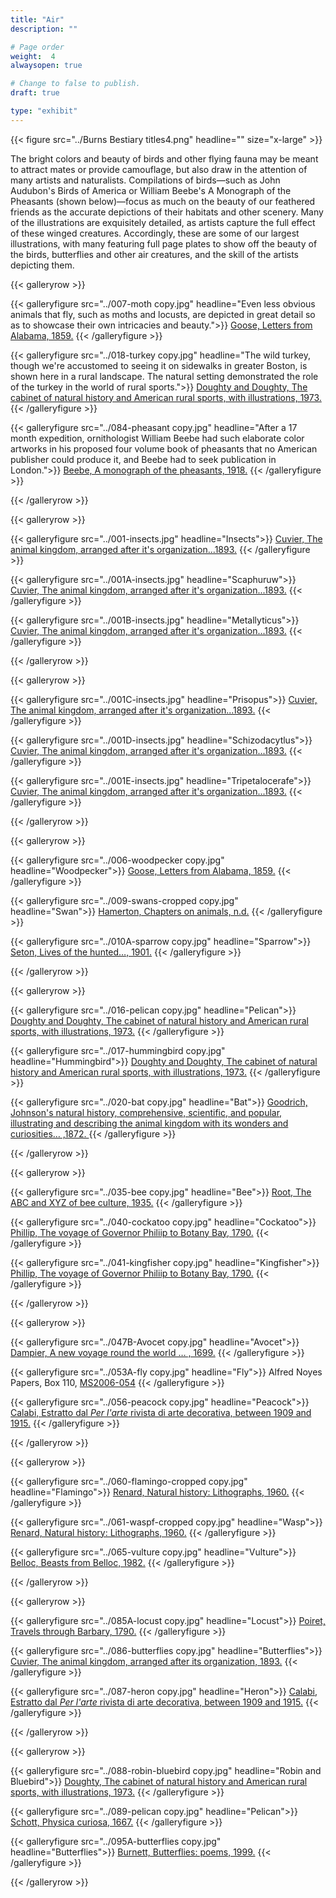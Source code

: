 ```yaml
---
title: "Air"
description: ""

# Page order
weight:  4
alwaysopen: true

# Change to false to publish.
draft: true

type: "exhibit"
---
```


{{< figure src="../Burns Bestiary titles4.png" headline="" size="x-large" >}}

The bright colors and beauty of birds and other flying fauna may be meant to attract mates or provide camouflage, but also draw in the attention of many artists and naturalists. Compilations of birds—such as John Audubon's Birds of America  or William Beebe's A Monograph of  the Pheasants (shown below)—focus as much on the beauty of our feathered friends as the accurate depictions of their habitats and other scenery. Many of the illustrations are exquisitely detailed, as artists capture the full effect of these winged creatures. Accordingly, these are some of our largest illustrations, with many featuring full page plates to show off the beauty of the birds, butterflies and other air creatures, and the skill of the artists depicting them. 


{{< galleryrow >}}

{{< galleryfigure src="../007-moth copy.jpg"
           headline="Even less obvious animals that fly, such as moths and locusts, are depicted in great detail so as to showcase their own intricacies and beauty.">}} [Goose, Letters from Alabama, 1859.](https://bc-primo.hosted.exlibrisgroup.com/permalink/f/l6ucgu/ALMA-BC21379302590001021)
{{< /galleryfigure >}}

{{< galleryfigure src="../018-turkey copy.jpg"
           headline="The wild turkey, though we're accustomed to seeing it on sidewalks in greater Boston, is shown here in a rural landscape. The natural setting demonstrated the role of the turkey in the world of rural sports.">}} [Doughty and Doughty, The cabinet of natural history and American rural sports, with illustrations, 1973. ](https://bc-primo.hosted.exlibrisgroup.com/permalink/f/l6ucgu/ALMA-BC21478957610001021)
{{< /galleryfigure >}}

{{< galleryfigure src="../084-pheasant copy.jpg"
           headline="After a 17 month expedition, ornithologist William Beebe had such elaborate color artworks in his proposed four volume book of pheasants that no American publisher could produce it, and Beebe had to seek publication in London.">}} [Beebe, A monograph of the pheasants, 1918.](https://bc-primo.hosted.exlibrisgroup.com/permalink/f/l6ucgu/ALMA-BC21478957610001021)
{{< /galleryfigure >}}

{{< /galleryrow >}}

{{< galleryrow >}}

{{< galleryfigure src="../001-insects.jpg"
           headline="Insects">}} [Cuvier, The animal kingdom, arranged after it's organization...1893.](https://bc-primo.hosted.exlibrisgroup.com/permalink/f/l6ucgu/ALMA-BC21321590080001021)
{{< /galleryfigure >}}

{{< galleryfigure src="../001A-insects.jpg"
           headline="Scaphuruw">}} [Cuvier, The animal kingdom, arranged after it's organization...1893.](https://bc-primo.hosted.exlibrisgroup.com/permalink/f/l6ucgu/ALMA-BC21321590080001021)
{{< /galleryfigure >}}

{{< galleryfigure src="../001B-insects.jpg"
           headline="Metallyticus">}} [Cuvier, The animal kingdom, arranged after it's organization...1893.](https://bc-primo.hosted.exlibrisgroup.com/permalink/f/l6ucgu/ALMA-BC21321590080001021)
{{< /galleryfigure >}}

{{< /galleryrow >}}

{{< galleryrow >}}

{{< galleryfigure src="../001C-insects.jpg"
           headline="Prisopus">}} [Cuvier, The animal kingdom, arranged after it's organization...1893.](https://bc-primo.hosted.exlibrisgroup.com/permalink/f/l6ucgu/ALMA-BC21321590080001021)
{{< /galleryfigure >}}

{{< galleryfigure src="../001D-insects.jpg"
           headline="Schizodacytlus">}} [Cuvier, The animal kingdom, arranged after it's organization...1893.](https://bc-primo.hosted.exlibrisgroup.com/permalink/f/l6ucgu/ALMA-BC21321590080001021)
{{< /galleryfigure >}}

{{< galleryfigure src="../001E-insects.jpg"
           headline="Tripetalocerafe">}} [Cuvier, The animal kingdom, arranged after it's organization...1893.](https://bc-primo.hosted.exlibrisgroup.com/permalink/f/l6ucgu/ALMA-BC21321590080001021)
{{< /galleryfigure >}}

{{< /galleryrow >}}

{{< galleryrow >}}

{{< galleryfigure src="../006-woodpecker copy.jpg"
           headline="Woodpecker">}} [Goose, Letters from Alabama, 1859.](https://bc-primo.hosted.exlibrisgroup.com/permalink/f/l6ucgu/ALMA-BC21379302590001021)
{{< /galleryfigure >}}

{{< galleryfigure src="../009-swans-cropped copy.jpg"
           headline="Swan">}} [Hamerton, Chapters on animals, n.d.](https://bc-primo.hosted.exlibrisgroup.com/permalink/f/l6ucgu/ALMA-BC21354545290001021)
{{< /galleryfigure >}}

{{< galleryfigure src="../010A-sparrow copy.jpg"
           headline="Sparrow">}} [Seton, Lives of the hunted…, 1901.](https://bc-primo.hosted.exlibrisgroup.com/permalink/f/l6ucgu/ALMA-BC21354314970001021)
{{< /galleryfigure >}}

{{< /galleryrow >}}

{{< galleryrow >}}

{{< galleryfigure src="../016-pelican copy.jpg"
           headline="Pelican">}} [Doughty and Doughty, The cabinet of natural history and American rural sports, with illustrations, 1973.](https://bc-primo.hosted.exlibrisgroup.com/permalink/f/l6ucgu/ALMA-BC21354327820001021)
{{< /galleryfigure >}}

{{< galleryfigure src="../017-hummingbird copy.jpg"
           headline="Hummingbird">}} [Doughty and Doughty, The cabinet of natural history and American rural sports, with illustrations, 1973.](https://bc-primo.hosted.exlibrisgroup.com/permalink/f/l6ucgu/ALMA-BC21354327820001021)
{{< /galleryfigure >}}

{{< galleryfigure src="../020-bat copy.jpg"
           headline="Bat">}} [Goodrich, Johnson's natural history, comprehensive, scientific, and popular, illustrating and describing the animal kingdom with its wonders and curiosities… ,1872. ](https://bc-primo.hosted.exlibrisgroup.com/permalink/f/l6ucgu/ALMA-BC21326166860001021)
{{< /galleryfigure >}}

{{< /galleryrow >}}

{{< galleryrow >}}

{{< galleryfigure src="../035-bee copy.jpg"
           headline="Bee">}} [Root, The ABC and XYZ of bee culture, 1935.](https://bc-primo.hosted.exlibrisgroup.com/permalink/f/l6ucgu/ALMA-BC21359937780001021)
{{< /galleryfigure >}}

{{< galleryfigure src="../040-cockatoo copy.jpg"
           headline="Cockatoo">}} [Phillip, The voyage of Governor Philiip to Botany Bay, 1790.](https://bc-primo.hosted.exlibrisgroup.com/permalink/f/l6ucgu/ALMA-BC21347378150001021)
{{< /galleryfigure >}}

{{< galleryfigure src="../041-kingfisher copy.jpg"
           headline="Kingfisher">}} [Phillip, The voyage of Governor Philiip to Botany Bay, 1790.](https://bc-primo.hosted.exlibrisgroup.com/permalink/f/l6ucgu/ALMA-BC21347378150001021)
{{< /galleryfigure >}}

{{< /galleryrow >}}

{{< galleryrow >}}

{{< galleryfigure src="../047B-Avocet copy.jpg"
           headline="Avocet">}} [Dampier, A new voyage round the world … , 1699.](https://bc-primo.hosted.exlibrisgroup.com/permalink/f/l6ucgu/ALMA-BC21319067470001021)
{{< /galleryfigure >}}

{{< galleryfigure src="../053A-fly copy.jpg"
           headline="Fly">}} Alfred Noyes Papers, Box 110, [MS2006-054](https://bc-primo.hosted.exlibrisgroup.com/permalink/f/l6ucgu/ALMA-BC21344686720001021)
{{< /galleryfigure >}}

{{< galleryfigure src="../056-peacock copy.jpg"
           headline="Peacock">}} [Calabi,  Estratto dal *Per l'arte* rivista di arte decorativa, between 1909 and 1915.](https://bc-primo.hosted.exlibrisgroup.com/permalink/f/l6ucgu/ALMA-BC21490062220001021)
{{< /galleryfigure >}}

{{< /galleryrow >}}

{{< galleryrow >}}

{{< galleryfigure src="../060-flamingo-cropped copy.jpg"
           headline="Flamingo">}} [Renard, Natural history: Lithographs, 1960.](https://bc-primo.hosted.exlibrisgroup.com/permalink/f/l6ucgu/ALMA-BC21379343010001021)
{{< /galleryfigure >}}

{{< galleryfigure src="../061-waspf-cropped copy.jpg"
           headline="Wasp">}} [Renard, Natural history: Lithographs, 1960.](https://bc-primo.hosted.exlibrisgroup.com/permalink/f/l6ucgu/ALMA-BC21379343010001021)
{{< /galleryfigure >}}

{{< galleryfigure src="../065-vulture copy.jpg"
           headline="Vulture">}} [Belloc, Beasts from Belloc, 1982.](https://bc-primo.hosted.exlibrisgroup.com/permalink/f/l6ucgu/ALMA-BC21363268550001021)
{{< /galleryfigure >}}

{{< /galleryrow >}}

{{< galleryrow >}}

{{< galleryfigure src="../085A-locust copy.jpg"
           headline="Locust">}} [Poiret, Travels through Barbary, 1790.](https://bc-primo.hosted.exlibrisgroup.com/permalink/f/l6ucgu/ALMA-BC21384632960001021)
{{< /galleryfigure >}}

{{< galleryfigure src="../086-butterflies copy.jpg"
           headline="Butterflies">}} [Cuvier, The animal kingdom, arranged after its organization, 1893.](https://bc-primo.hosted.exlibrisgroup.com/permalink/f/l6ucgu/ALMA-BC21321590080001021)
{{< /galleryfigure >}}

{{< galleryfigure src="../087-heron copy.jpg"
           headline="Heron">}} [Calabi,  Estratto dal *Per l'arte* rivista di arte decorativa, between 1909 and 1915.](https://bc-primo.hosted.exlibrisgroup.com/permalink/f/l6ucgu/ALMA-BC21490062220001021)
{{< /galleryfigure >}}

{{< /galleryrow >}}

{{< galleryrow >}}

{{< galleryfigure src="../088-robin-bluebird copy.jpg"
           headline="Robin and Bluebird">}} [Doughty, The cabinet of natural history and American rural sports, with illustrations, 1973.](https://bc-primo.hosted.exlibrisgroup.com/permalink/f/l6ucgu/ALMA-BC21354327820001021)
{{< /galleryfigure >}}

{{< galleryfigure src="../089-pelican copy.jpg"
           headline="Pelican">}} [Schott, Physica curiosa, 1667.](https://bc-primo.hosted.exlibrisgroup.com/permalink/f/l6ucgu/ALMA-BC21386228300001021)
{{< /galleryfigure >}}

{{< galleryfigure src="../095A-butterflies copy.jpg"
           headline="Butterflies">}} [Burnett, Butterflies: poems, 1999.](https://bc-primo.hosted.exlibrisgroup.com/permalink/f/l6ucgu/ALMA-BC21338791310001021)
{{< /galleryfigure >}}

{{< /galleryrow >}}